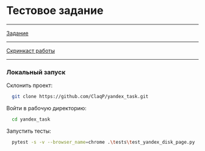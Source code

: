 # Тестовое задание

---
[Задание](https://drive.google.com/file/d/1GS6_AuWkt290DUnHx1aGOIDS5AZVchTG/view?usp=share_link)

---
[Скринкаст работы](https://drive.google.com/file/d/1ozDuofrW-h6brtwtWxtRTx0IXFN4bkfp/view?usp=share_link)

--- 
### Локальный запуск 

Склонить проект:

```bash
  git clone https://github.com/ClaqP/yandex_task.git
```

Войти в рабочую директорию:

```bash
  cd yandex_task
```

Запустить тесты:

```bash
  pytest -s -v --browser_name=chrome .\tests\test_yandex_disk_page.py
```